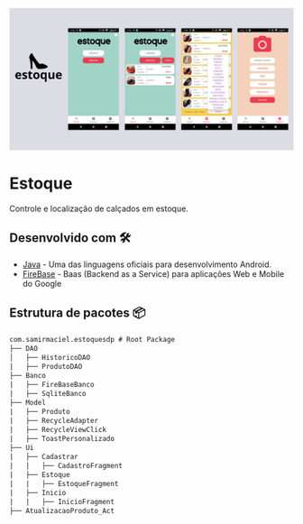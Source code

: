 ![GitHub Cards Preview](https://github.com/samirmaciel/EstoqueSDP-App/blob/master/estoque_banner_github.png)

# Estoque
Controle e localização de calçados em estoque. 


## Desenvolvido com 🛠
- [Java](https://www.java.com/pt-BR/) - Uma das linguagens oficiais para desenvolvimento Android.
- [FireBase](https://firebase.google.com/?hl=pt-br) - Baas (Backend as a Service) para aplicações Web e Mobile do Google


## Estrutura de pacotes 📦
    
    com.samirmaciel.estoquesdp # Root Package
    ├── DAO                       
    │   ├── HistoricoDAO
    |   ├── ProdutoDAO
    ├── Banco
    |   ├── FireBaseBanco
    |   ├── SqliteBanco
    ├── Model
    |   ├── Produto
    |   ├── RecycleAdapter
    |   ├── RecycleViewClick
    |   ├── ToastPersonalizado
    ├── Ui
    |   ├── Cadastrar
    |   |   ├── CadastroFragment
    |   ├── Estoque
    |   |   ├── EstoqueFragment
    |   ├── Inicio
    |   |   ├── InicioFragment
    ├── AtualizacaoProduto_Act
    
<br />


